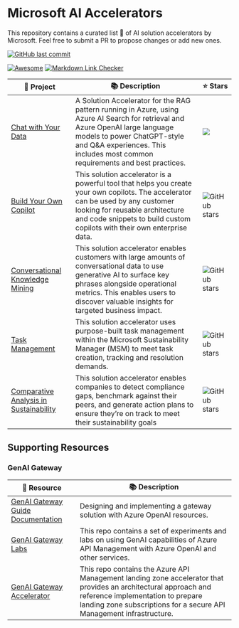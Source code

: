 # Microsoft AI Accelerators
This repository contains a curated list 📃 of AI solution accelerators by Microsoft. Feel free to submit a PR to propose changes or add new ones. 

[![GitHub last commit](https://img.shields.io/github/last-commit/google/skia.svg?style=flat)]()

[![Awesome](https://cdn.rawgit.com/sindresorhus/awesome/d7305f38d29fed78fa85652e3a63e154dd8e8829/media/badge.svg)](https://github.com/sindresorhus/awesome)
[![Markdown Link Checker](https://github.com/oliverlabs/azure-networking/actions/workflows/markdown-link-checker.yml/badge.svg)](https://github.com/oliverlabs/azure-networking/actions/workflows/markdown-link-checker.yml)

🎁 Project | 📚 Description | ⭐ Stars | 
----------- | --------- | --------- 
[Chat with Your Data](https://github.com/Azure-Samples/chat-with-your-data-solution-accelerator) | A Solution Accelerator for the RAG pattern running in Azure, using Azure AI Search for retrieval and Azure OpenAI large language models to power ChatGPT-style and Q&A experiences. This includes most common requirements and best practices. | ![](https://img.shields.io/github/stars/Azure-Samples/chat-with-your-data-solution-accelerator?style=flat-square&labelColor=343b41)
[Build Your Own Copilot](https://github.com/microsoft/Build-your-own-copilot-Solution-Accelerator) | This solution accelerator is a powerful tool that helps you create your own copilots. The accelerator can be used by any customer looking for reusable architecture and code snippets to build custom copilots with their own enterprise data. | ![GitHub stars](https://img.shields.io/github/stars/microsoft/Build-your-own-copilot-Solution-Accelerator?style=flat&labelColor=343b41)
[Conversational Knowledge Mining](https://github.com/microsoft/Customer-Service-Conversational-Insights-with-Azure-OpenAI-Services) | This solution accelerator enables customers with large amounts of conversational data to use generative AI to surface key phrases alongside operational metrics. This enables users to discover valuable insights for targeted business impact. | ![GitHub stars](https://img.shields.io/github/stars/microsoft/Customer-Service-Conversational-Insights-with-Azure-OpenAI-Services?style=flat&labelColor=343b41)
[Task Management](https://github.com/microsoft/Task-Management-in-Microsoft-Sustainability-Manager-Solution-Accelerator) | This solution accelerator uses purpose-built task management within the Microsoft Sustainability Manager (MSM) to meet task creation, tracking and resolution demands. | ![GitHub stars](https://img.shields.io/github/stars/microsoft/Task-Management-in-Microsoft-Sustainability-Manager-Solution-Accelerator?style=flat&labelColor=343b41)
[Comparative Analysis in Sustainability](https://github.com/microsoft/Comparative-Analysis-for-Sustainability-Solution-Accelerator) | This solution accelerator enables companies to detect compliance gaps, benchmark against their peers, and generate action plans to ensure they’re on track to meet their sustainability goals | ![GitHub stars](https://img.shields.io/github/stars/microsoft/Comparative-Analysis-for-Sustainability-Solution-Accelerator?style=flat&labelColor=343b41)

## Supporting Resources

### GenAI Gateway

🎁 Resource | 📚 Description |
----------- | --------- |
[GenAI Gateway Guide Documentation​](https://aka.ms/genai-gateway) ​ | Designing and implementing a gateway solution with Azure OpenAI resources.
[GenAI Gateway Labs](https://aka.ms/apim/genai/labs) | This repo contains a set of experiments and labs on using GenAI capabilities of Azure API Management with Azure OpenAI and other services.
[GenAI Gateway Accelerator](https://aka.ms/apim-genai-lza) | This repo contains the Azure API Management landing zone accelerator that provides an architectural approach and reference implementation to prepare landing zone subscriptions for a secure API Management infrastructure.




